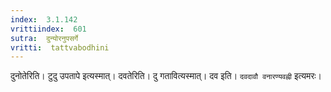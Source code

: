 ```yaml
---
index:  3.1.142
vrittiindex:  601
sutra:  दुन्योरनुपसर्गे
vritti:  tattvabodhini 
---
```


दुनोतेरिति। टुदु उपतापे इत्यस्मात्। दवतेरिति। दु गतावित्यस्मात्। दव इति। `दवदावौ वनारण्यवह्नी` इत्यमरः। 

